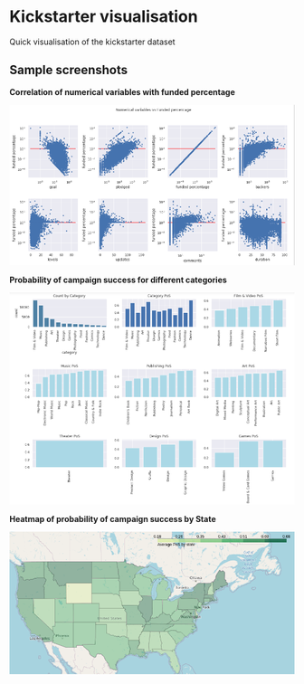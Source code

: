 # Kickstarter visualisation
Quick visualisation of the kickstarter dataset

## Sample screenshots

**Correlation of numerical variables with funded percentage**

![pic1](screenshots/pic1.png)

**Probability of campaign success for different categories**

![pic2](screenshots/pic2.png)

**Heatmap of probability of campaign success by State**

![pic3](screenshots/pic3.png)
